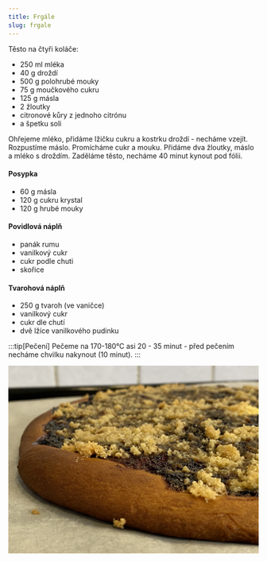 ```yaml
---
title: Frgále
slug: frgale
---
```


Těsto na čtyři koláče:

- 250 ml mléka
- 40 g droždí
- 500 g polohrubé mouky
- 75 g moučkového cukru
- 125 g másla
- 2 žloutky
- citronové kůry z jednoho citrónu
- a špetku soli

Ohřejeme mléko, přidáme lžičku cukru a kostrku droždí - necháme vzejít. Rozpustíme máslo. Promícháme cukr a mouku.
Přidáme dva žloutky, máslo a mléko s droždím. Zaděláme těsto, necháme 40 minut kynout pod fólii.

#### Posypka

- 60 g másla
- 120 g cukru krystal
- 120 g hrubé mouky

#### Povidlová náplň

- panák rumu
- vanilkový cukr
- cukr podle chuti
- skořice

#### Tvarohová náplň

- 250 g tvaroh (ve vaničce)
- vanilkový cukr
- cukr dle chutí
- dvě lžíce vanilkového pudinku

:::tip[Pečení]
Pečeme na 170-180°C asi 20 - 35 minut - před pečením necháme chvilku nakynout
(10 minut).
:::

![](./frgale.jpg)
